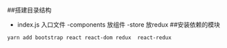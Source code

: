 ##搭建目录结构
- index.js   入口文件
-components  放组件
-store       放redux
##安装依赖的模块
``` 
yarn add bootstrap react react-dom redux  react-redux 

```
